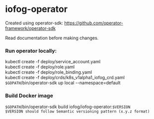 # iofog-operator
Created using operator-sdk: https://github.com/operator-framework/operator-sdk

Read documentation before making changes.

### Run operator locally:
kubectl create -f deploy/service_account.yaml  
kubectl create -f deploy/role.yaml  
kubectl create -f deploy/role_binding.yaml  
kubectl create -f deploy/crds/k8s_v1alpha1_iofog_crd.yaml  
`$GOPATH`/bin/operator-sdk up local --namespace=default  

### Build Docker image
`$GOPATH`/bin/operator-sdk build iofog/iofog-operator:`$VERSION`  
`$VERSION should follow Semantic versioning pattern (x.y.z format)`
